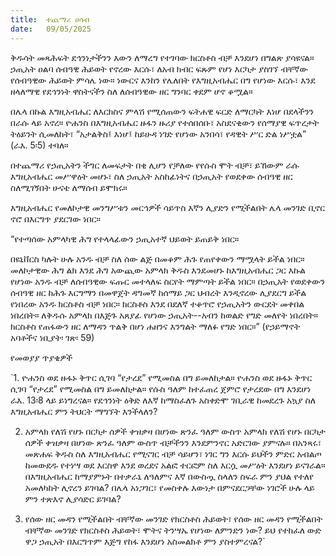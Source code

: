 ```yaml
---
title:  ተጨማሪ ሀሳብ
date:   09/05/2025
---
```


ቅዱሳት መጻሕፍት ደኅንነታችንን እውን ለማረግ የተገባው ክርስቶስ ብቻ እንደሆነ በግልጽ ያሳዩናል። ኃጢአት ዐልባ ሰብዓዊ ሕይወት የኖረው እርሱ፣ ለአብ ክብር ፍጹም የሆነ እርካታ ያስገኘ ብቸኛው የሰብዓዊው ሕይወት ምሳሌ ነው። ነውርና እንከን የሌለበት የእግዚአብሔር በግ የሆነው እርሱ፣ እንደ ዘላለማዊ የደኅንነት ዋስትናችን ስለ ለሰብዓዊው ዘር ግንባር ቀደም ሆኖ ቆሟል።

በሌላ በኩል እግዚአብሔር ለእርክስና ምላሽ የሚሰጠውን ፍትሐዊ ፍርድ ለማርካት እነሆ በደላችንን በራሱ ላይ አኖረ። ዮሐንስ በእግዚአብሔር ዙፋን ዙሪያ የተሰበሰቡ፣ አስደናቂውን የሰማያዊ ፍጥረታት ትዕይንት ሲመለከት፣ “አታልቅስ፤ እነሆ፤ ከይሁዳ ነገድ የሆነው አንበሳ፣ የዳዊት ሥር ድል ነሥቷል” (ራእ. 5፡5) ተባለ።

በተጨማሪ የኃጢአትን ችግር ለመፍታት በቂ ሊሆን የቻለው የየሱስ ሞት ብቻ፣ ይኸውም ራሱ እግዚአብሔር መሥዋዕት መሆኑ፣ ስለ ኃጢአት አስከፊነትና በኃጢአት የወደቀው ሰብዓዊ ዘር ስለሚገኝበት ሁናቴ ለማሰብ ይሞክሩ።

እግዚአብሔር የመለኮታዊ መንግሥቱን መርኅዎች ሳይጥስ እኛን ሊያድን የሚችልበት ሌላ መንገድ ቢኖር ኖሮ በእርግጥ ያደርገው ነበር።

“የተጣሰው አምላካዊ ሕግ የተላላፊውን ኃጢአተኛ ህይወት ይጠይቅ ነበር።

በዩኒቨርስ ካሉት ሁሉ አንዱ ብቻ ስለ ሰው ልጅ በመቆም ሕጉ የጠየቀውን ማሟላት ይችል ነበር። መለኮታዊው ሕግ ልክ እንደ ሕግ አውጪው አምላክ ቅዱስ እንደመሆኑ ከእግዚአብሔር ጋር እኩል የሆነው አንዱ ብቻ ለሰብዓዊው ፍጡር መተላለፍ ስርየት ማምጣት ይችል ነበር። በኃጢአት የወደቀውን ሰብዓዊ ዘር ከሕጉ እርግማን በመዋጀት ዳግመኛ ከሰማይ ጋር ህብረት እንዲኖረው ሊያደርግ ይችል የነበረው አንዱ ክርስቶስ ብቻ ነበር። ክርስቶስ እንደ በደለኛ ተቆጥሮ የኃጢአትን ውርደት መቀበል ነበረበት። ለቅዱሱ አምላክ በእጅጉ አጸያፊ የሆነው ኃጢአት--አብን ከወልድ የግድ መለየት ነበረበት። ክርስቶስ የጠፋውን ዘር ለማዳን ጥልቅ በሆነ ሐዘንና እንግልት ማለፉ የግድ ነበር።” (የኃይማኖት አባቶችና ነቢያት፡ ገጽ፡ 59)

የመወያያ ጥያቄዎች

`1. ዮሐንስ ወደ ዙፋኑ ቅጥር ሲገባ “የታረደ” የሚመስል በግ ይመለከታል። ዮሐንስ ወደ ዙፋኑ ቅጥር ሲገባ “የታረደ” የሚመስል በግ ይመለከታል። የሱስ ዓለም ከተፈጠረ ጀምሮ የታረደው በግ እንደሆነ ራእ. 13፡8 ላይ ይነግረናል። የደኅንነት ዕቅድ ለእኛ ከማስፈለጉ አስቀድሞ ገቢራዊ ከመደረጉ አኳያ ስለ እግዚአብሔር ምን ትህርት ማግኘት እንችላለን?

2. አምላክ የለሽ የሆኑ በርካታ ሰዎች ቀዝቃዛ በሆነው ጽንፈ ዓለም ውስጥ አምላክ የለሽ የሆኑ በርካታ ሰዎች ቀዝቃዛ በሆነው ጽንፈ ዓለም ውስጥ ብቻችንን እንደምንኖር አድርገው ያምናሉ። በአንጻሩ፣ መጽሐፍ ቅዱስ ስለ እግዚአብሔር የሚናገር ብቻ ሳይሆን፣ ነገር ግን እርሱ ይህችን ምድር አብልጦ ከመውደዱ የተነሣ ወደ እርስዋ እንደ ወረደና አልፎ ተርፎም ስለ እርሷ መሥዕት እንደሆነ ይናገራል። በእግዚአብሔር ከማያምኑት በተቃራኒ ለዓለምና እኛ በውስጧ ስላለን ስፍራ ምን ያህል የተለየ አመለካከት ሊኖረን ይገባል? በሌላ አነጋገር፣ የመስቀሉ እውነታ በምናደርጋቸው ነገሮች ሁሉ ላይ ምን ተጽእኖ ሊያሳድር ይገባል?

3. የሰው ዘር መዳን የሚችልበት ብቸኛው መንገድ የክርስቶስ ሕይወት፣ የሰው ዘር መዳን የሚችልበት ብቸኛው መንገድ የክርስቶስ ሕይወት፣ ሞትና ትንሣኤ የሆነው ለምንድን ነው? ይህ የተከፈለ ውድ ዋጋ ኃጢአት በእርግጥም እጅግ የከፋ እንደሆነ አስመልክቶ ምን ያስተምረናል?`
